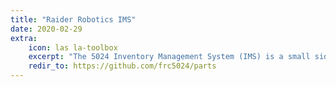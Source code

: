 ```yaml
---
title: "Raider Robotics IMS"
date: 2020-02-29
extra:
    icon: las la-toolbox
    excerpt: "The 5024 Inventory Management System (IMS) is a small side-project designed by two team members to provide a simple tool for locating items in our team's shop."
    redir_to: https://github.com/frc5024/parts
---
```

